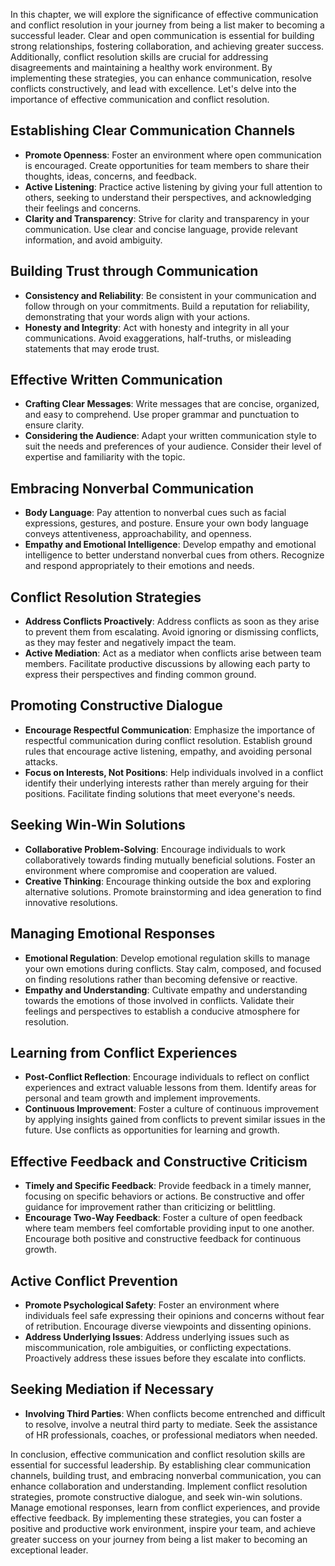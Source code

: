 
In this chapter, we will explore the significance of effective communication and conflict resolution in your journey from being a list maker to becoming a successful leader. Clear and open communication is essential for building strong relationships, fostering collaboration, and achieving greater success. Additionally, conflict resolution skills are crucial for addressing disagreements and maintaining a healthy work environment. By implementing these strategies, you can enhance communication, resolve conflicts constructively, and lead with excellence. Let's delve into the importance of effective communication and conflict resolution.

Establishing Clear Communication Channels
-----------------------------------------

* **Promote Openness**: Foster an environment where open communication is encouraged. Create opportunities for team members to share their thoughts, ideas, concerns, and feedback.
* **Active Listening**: Practice active listening by giving your full attention to others, seeking to understand their perspectives, and acknowledging their feelings and concerns.
* **Clarity and Transparency**: Strive for clarity and transparency in your communication. Use clear and concise language, provide relevant information, and avoid ambiguity.

Building Trust through Communication
------------------------------------

* **Consistency and Reliability**: Be consistent in your communication and follow through on your commitments. Build a reputation for reliability, demonstrating that your words align with your actions.
* **Honesty and Integrity**: Act with honesty and integrity in all your communications. Avoid exaggerations, half-truths, or misleading statements that may erode trust.

Effective Written Communication
-------------------------------

* **Crafting Clear Messages**: Write messages that are concise, organized, and easy to comprehend. Use proper grammar and punctuation to ensure clarity.
* **Considering the Audience**: Adapt your written communication style to suit the needs and preferences of your audience. Consider their level of expertise and familiarity with the topic.

Embracing Nonverbal Communication
---------------------------------

* **Body Language**: Pay attention to nonverbal cues such as facial expressions, gestures, and posture. Ensure your own body language conveys attentiveness, approachability, and openness.
* **Empathy and Emotional Intelligence**: Develop empathy and emotional intelligence to better understand nonverbal cues from others. Recognize and respond appropriately to their emotions and needs.

Conflict Resolution Strategies
------------------------------

* **Address Conflicts Proactively**: Address conflicts as soon as they arise to prevent them from escalating. Avoid ignoring or dismissing conflicts, as they may fester and negatively impact the team.
* **Active Mediation**: Act as a mediator when conflicts arise between team members. Facilitate productive discussions by allowing each party to express their perspectives and finding common ground.

Promoting Constructive Dialogue
-------------------------------

* **Encourage Respectful Communication**: Emphasize the importance of respectful communication during conflict resolution. Establish ground rules that encourage active listening, empathy, and avoiding personal attacks.
* **Focus on Interests, Not Positions**: Help individuals involved in a conflict identify their underlying interests rather than merely arguing for their positions. Facilitate finding solutions that meet everyone's needs.

Seeking Win-Win Solutions
-------------------------

* **Collaborative Problem-Solving**: Encourage individuals to work collaboratively towards finding mutually beneficial solutions. Foster an environment where compromise and cooperation are valued.
* **Creative Thinking**: Encourage thinking outside the box and exploring alternative solutions. Promote brainstorming and idea generation to find innovative resolutions.

Managing Emotional Responses
----------------------------

* **Emotional Regulation**: Develop emotional regulation skills to manage your own emotions during conflicts. Stay calm, composed, and focused on finding resolutions rather than becoming defensive or reactive.
* **Empathy and Understanding**: Cultivate empathy and understanding towards the emotions of those involved in conflicts. Validate their feelings and perspectives to establish a conducive atmosphere for resolution.

Learning from Conflict Experiences
----------------------------------

* **Post-Conflict Reflection**: Encourage individuals to reflect on conflict experiences and extract valuable lessons from them. Identify areas for personal and team growth and implement improvements.
* **Continuous Improvement**: Foster a culture of continuous improvement by applying insights gained from conflicts to prevent similar issues in the future. Use conflicts as opportunities for learning and growth.

Effective Feedback and Constructive Criticism
---------------------------------------------

* **Timely and Specific Feedback**: Provide feedback in a timely manner, focusing on specific behaviors or actions. Be constructive and offer guidance for improvement rather than criticizing or belittling.
* **Encourage Two-Way Feedback**: Foster a culture of open feedback where team members feel comfortable providing input to one another. Encourage both positive and constructive feedback for continuous growth.

Active Conflict Prevention
--------------------------

* **Promote Psychological Safety**: Foster an environment where individuals feel safe expressing their opinions and concerns without fear of retribution. Encourage diverse viewpoints and dissenting opinions.
* **Address Underlying Issues**: Address underlying issues such as miscommunication, role ambiguities, or conflicting expectations. Proactively address these issues before they escalate into conflicts.

Seeking Mediation if Necessary
------------------------------

* **Involving Third Parties**: When conflicts become entrenched and difficult to resolve, involve a neutral third party to mediate. Seek the assistance of HR professionals, coaches, or professional mediators when needed.

In conclusion, effective communication and conflict resolution skills are essential for successful leadership. By establishing clear communication channels, building trust, and embracing nonverbal communication, you can enhance collaboration and understanding. Implement conflict resolution strategies, promote constructive dialogue, and seek win-win solutions. Manage emotional responses, learn from conflict experiences, and provide effective feedback. By implementing these strategies, you can foster a positive and productive work environment, inspire your team, and achieve greater success on your journey from being a list maker to becoming an exceptional leader.
